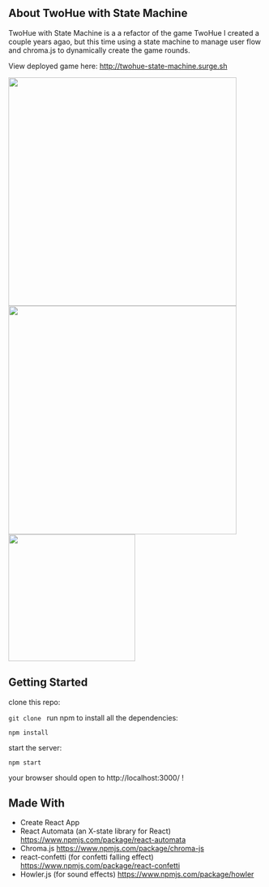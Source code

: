 ## About TwoHue with State Machine

TwoHue with State Machine is a a refactor of the game TwoHue I created a couple years agao, but this time using a state machine to manage user flow and chroma.js to dynamically create the game rounds.

View deployed game here: http://twohue-state-machine.surge.sh

<img src="https://i.imgur.com/iaWzlC8.png" width="450">
<img src="https://i.imgur.com/i91exEK.png" width="450">
<img src="https://i.imgur.com/hD0Y5QT.png" width="250">

## Getting Started
clone this repo:

`git clone `
run npm to install all the dependencies:

`npm install `

start the server:

`npm start`

your browser should open to http://localhost:3000/ !




## Made With
- Create React App
- React Automata (an X-state library for React) https://www.npmjs.com/package/react-automata
- Chroma.js https://www.npmjs.com/package/chroma-js
- react-confetti (for confetti falling effect) https://www.npmjs.com/package/react-confetti
- Howler.js (for sound effects) https://www.npmjs.com/package/howler
